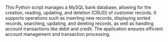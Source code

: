 This Python script manages a MySQL bank database, allowing for the creation, reading, updating, and deletion (CRUD) of customer records. It supports operations such as inserting new records, displaying sorted records, searching, updating, and deleting records, as well as handling account transactions like debit and credit. The application ensures efficient account management and transaction processing.
